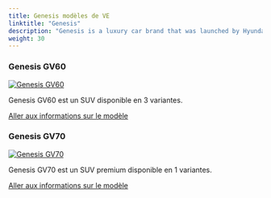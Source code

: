 ```yaml
---
title: Genesis modèles de VE
linktitle: "Genesis"
description: "Genesis is a luxury car brand that was launched by Hyundai Motor Group in 2015. It aims to provide positive and innovative experiences for its customers through its design, performance, and service."
weight: 30
---
```

<!-- markdownlint-disable MD033 -->
<!-- markdownlint-disable MD010 -->


<div class="container p-3 mb-4 bg-body-tertiary rounded border">
<h3> Genesis GV60</h3>
	<div class="row">
		<div class="col col-12 col-md-6">
			<a href="gv60"><img src="https://media.evkx.net/multimedia/models/genesis/gv60/gv60_sport/main_1_st.jpg" class="img-fluid" alt="Genesis GV60" ></a>
		</div>
		<div class="col col-12 col-md-6">
<p>
Genesis GV60 est un SUV disponible en 3 variantes.
</p>
	<a href="gv60/" class="btn btn-outline-primary" role="button">Aller aux informations sur le modèle</a>
		</div>
	</div>
</div>
<div class="container p-3 mb-4 bg-body-tertiary rounded border">
<h3> Genesis GV70</h3>
	<div class="row">
		<div class="col col-12 col-md-6">
			<a href="gv70"><img src="https://media.evkx.net/multimedia/models/genesis/gv70/electrified_gv70/main_1_st.jpg" class="img-fluid" alt="Genesis GV70" ></a>
		</div>
		<div class="col col-12 col-md-6">
<p>
Genesis GV70 est un SUV premium disponible en 1 variantes.
</p>
	<a href="gv70/" class="btn btn-outline-primary" role="button">Aller aux informations sur le modèle</a>
		</div>
	</div>
</div>
